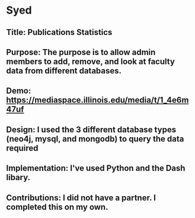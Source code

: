 # Syed

## Title: Publications Statistics

## Purpose: The purpose is to allow admin members to add, remove, and look at faculty data from different databases.

## Demo: https://mediaspace.illinois.edu/media/t/1_4e6m47uf

## Design: I used the 3 different database types (neo4j, mysql, and mongodb) to query the data required

## Implementation: I've used Python and the Dash libary.

## Contributions: I did not have a partner. I completed this on my own.
